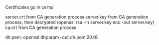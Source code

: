 Certificates go in certs/

server.crt from CA generation process
server.key from CA generation process, then decrypted (openssl rsa -in server.key.enc -out server.key)
ca.crt from CA generation process

dh.pem: openssl dhparam -out dh.pem 2048
